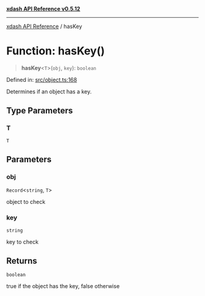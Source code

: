 [**xdash API Reference v0.5.12**](index.md)

***

[xdash API Reference](/xdash/api/index.md) / hasKey

# Function: hasKey()

> **hasKey**\<`T`\>(`obj`, `key`): `boolean`

Defined in: [src/object.ts:168](https://github.com/shtse8/xdash/blob/ed88c6e7ad3be9e5e1e06776f9ca07ed27d97c13/src/object.ts#L168)

Determines if an object has a key.

## Type Parameters

### T

`T`

## Parameters

### obj

`Record`\<`string`, `T`\>

object to check

### key

`string`

key to check

## Returns

`boolean`

true if the object has the key, false otherwise
